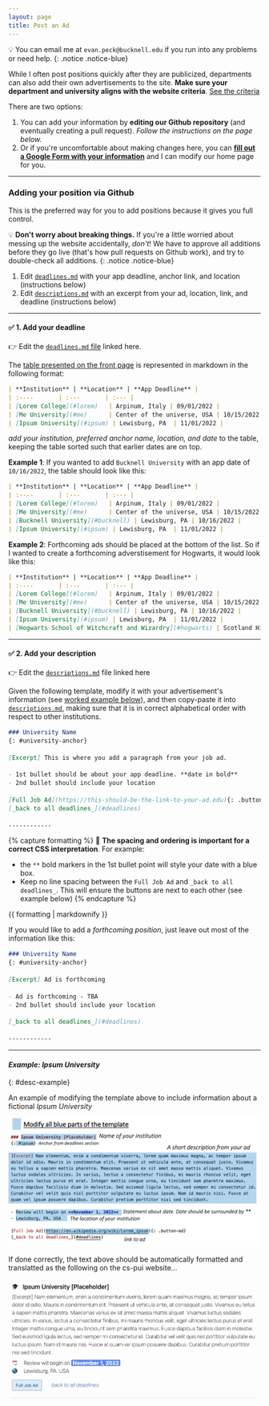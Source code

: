 ```yaml
---
layout: page
title: Post an Ad
---
```

<link rel="stylesheet" href="cspui.css">

<!-- ## Adding your position to CS-PUI (2022/23) -->

💡 You can email me at `evan.peck@bucknell.edu` if you run into any problems or need help.
{: .notice .notice-blue}

While I often post positions quickly after they are publicized, departments can also add their own advertisements to the site. **Make sure your department and university aligns with the website criteria**. [See the criteria](index#criteria)

There are two options: 
1. You can add your information by **editing our Github repository** (and eventually creating a pull request). _Follow the instructions on the page below._
2. Or if you're uncomfortable about making changes here, you can [**fill out a Google Form with your information**](https://forms.gle/FedftNPjrULwYrFu8) and I can modify our home page for you. 

------------
### Adding your position via Github
This is the preferred way for you to add positions because it gives you full control. 


💡 **Don't worry about breaking things.** If you're a little worried about messing up the website accidentally, _don't_! We have to approve all additions before they go live (that's how pull requests on Github work), and try to double-check all additions. 
{: .notice .notice-blue}


1. Edit [`deadlines.md`](https://github.com/cs-pui/cs-pui.github.io/blob/master/_includes/deadlines.md) with your app deadline, anchor link, and location (instructions below)
2. Edit [`descriptions.md`](https://github.com/cs-pui/cs-pui.github.io/blob/master/_includes/descriptions.md) with an excerpt from your ad, location, link, and deadline (instructions below)

----------------

#### ✅ 1. Add your deadline

👉 Edit the [`deadlines.md` file](https://github.com/cs-pui/cs-pui.github.io/blob/master/_includes/deadlines.md) linked here. 

The [table presented on the front page](/#deadlines) is represented in markdown in the following format: 

```markdown
| **Institution** | **Location** | **App Deadline** |
| :----       | :---       | :--- |
| [Lorem College](#lorem)   | Arpinum, Italy | 09/01/2022 |
| [Me University](#me)      | Center of the universe, USA | 10/15/2022 (open until filled) |
| [Ipsum University](#ipsum) | Lewisburg, PA  | 11/01/2022 |
```

_add your institution, preferred anchor name, location, and date_ to the table, keeping the table sorted such that earlier dates are on top. 

**Example 1**: If you wanted to add `Bucknell University` with an app date of `10/16/2022`, the table should look like this: 

```markdown
| **Institution** | **Location** | **App Deadline** |
| :----       | :---       | :--- |
| [Lorem College](#lorem)   | Arpinum, Italy | 09/01/2022 |
| [Me University](#me)      | Center of the universe, USA | 10/15/2022 (open until filled) |
| [Bucknell University](#bucknell) | Lewisburg, PA | 10/16/2022 |
| [Ipsum University](#ipsum) | Lewisburg, PA  | 11/01/2022 |
```

**Example 2**: Forthcoming ads should be placed at the bottom of the list. So if I wanted to create a forthcoming adverstisement for Hogwarts, it would look like this: 

```markdown
| **Institution** | **Location** | **App Deadline** |
| :----       | :---       | :--- |
| [Lorem College](#lorem)   | Arpinum, Italy | 09/01/2022 |
| [Me University](#me)      | Center of the universe, USA | 10/15/2022 (open until filled) |
| [Bucknell University](#bucknell) | Lewisburg, PA | 10/16/2022 |
| [Ipsum University](#ipsum) | Lewisburg, PA  | 11/01/2022 |
| [Hogwarts School of Witchcraft and Wizardry](#hogwarts) | Scotland Highlands | forthcoming |
```

----------------

#### ✅ 2. Add your description 

👉 Edit the [`descriptions.md`](https://github.com/cs-pui/cs-pui.github.io/blob/master/_includes/descriptions.md) file linked here

Given the following template, modify it with your advertisement's information (see [worked example below](#desc-example)), and then copy-paste it into [`descriptions.md`](https://github.com/cs-pui/cs-pui.github.io/blob/master/_includes/descriptions.md), making sure that it is in correct alphabetical order with respect to other institutions. 

```markdown
### University Name
{: #university-anchor}

[Excerpt] This is where you add a paragraph from your job ad. 

- 1st bullet should be about your app deadline. **date in bold**
- 2nd bullet should include your location

[Full Job Ad](https://this-should-be-the-link-to-your-ad.edu){: .button-ad} 
[_back to all deadlines_](#deadlines)

------------
```

{% capture formatting %}
🚨 **The spacing and ordering is important for a correct CSS interpretation**. For example:
-  the `**` bold markers in the 1st bullet point will style your date with a blue box. 
- Keep no line spacing between the `Full Job Ad` and `_back to all deadlines_`. This will ensure the buttons are next to each other (see example below)
{% endcapture %}
<div class="notice notice-red">{{ formatting | markdownify }}</div>



If you would like to add a _forthcoming position_, just leave out most of the information like this: 

```markdown
### University Name
{: #university-anchor}

[Excerpt] Ad is forthcoming

- Ad is forthcoming - TBA
- 2nd bullet should include your location

[_back to all deadlines_](#deadlines)

------------
```


--------- 

#### _Example: Ipsum University_
{: #desc-example}

An example of modifying the template above to include information about a fictional _Ipsum University_


![continuum of teaching and research](img/modify-template.png)


If done correctly, the text above should be automatically formatted and translatted as the following on the cs-pui website...


![continuum of teaching and research](img/output.png)